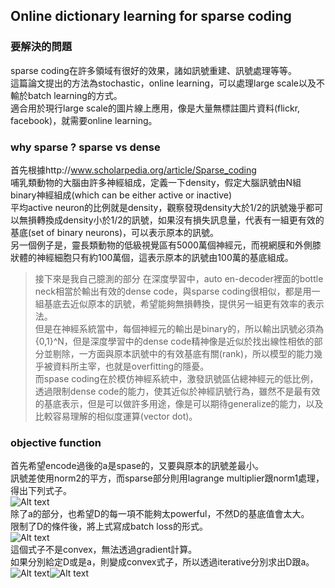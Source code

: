 ## Online dictionary learning for sparse coding

### 要解決的問題

sparse coding在許多領域有很好的效果，諸如訊號重建、訊號處理等等。</br>
這篇論文提出的方法為stochastic，online learning，可以處理large scale以及不輸於batch learning的方式。</br>
適合用於現行large scale的圖片線上應用，像是大量無標註圖片資料(flickr, facebook)，就需要online learning。</br>


### why sparse ? sparse vs dense

首先根據http://www.scholarpedia.org/article/Sparse_coding</br>
哺乳類動物的大腦由許多神經組成，定義一下density，假定大腦訊號由N組binary神經組成(which can be either active or inactive)</br>
平均active neuron的比例就是density，觀察發現density大於1/2的訊號幾乎都可以無損轉換成density小於1/2的訊號，如果沒有損失訊息量，代表有一組更有效的基底(set of binary neurons)，可以表示原本的訊號。</br>
另一個例子是，靈長類動物的低級視覺區有5000萬個神經元，而視網膜和外側膝狀體的神經細胞只有約100萬個，這表示原本的訊號由100萬的基底組成。</br>

>接下來是我自己臆測的部分
在深度學習中，auto en-decoder裡面的bottle neck相當於輸出有效的dense code，與sparse coding很相似，都是用一組基底去近似原本的訊號，希望能夠無損轉換，提供另一組更有效率的表示法。</br>
但是在神經系統當中，每個神經元的輸出是binary的，所以輸出訊號必須為{0,1}^N，但是深度學習中的dense code精神像是近似於找出線性相依的部分並剔除，一方面與原本訊號中的有效基底有關(rank)，所以模型的能力幾乎被資料所主宰，也就是overfitting的隱憂。</br>
而spase coding在於模仿神經系統中，激發訊號區佔總神經元的低比例，透過限制dense code的能力，使其近似於神經訊號行為，雖然不是最有效的基底表示，但是可以做許多用途，像是可以期待generalize的能力，以及比較容易理解的相似度運算(vector dot)。</br>

### objective function

首先希望encode過後的a是spase的，又要與原本的訊號差最小。</br>
訊號差使用norm2的平方，而sparse部分則用lagrange multiplier跟norm1處理，得出下列式子。</br>
![Alt text][1]</br>
除了a的部分，也希望D的每一項不能夠太powerful，不然D的基底值會太大。</br>
限制了D的條件後，將上式寫成batch loss的形式。</br>
![Alt text][2]</br>
這個式子不是convex，無法透過gradient計算。</br>
如果分別給定D或是a，則變成convex式子，所以透過iterative分別求出D跟a。</br>
![Alt text][3]![Alt text][4]</br>








[1]: https://github.com/k123321141/paper_notes/blob/master/assignment_1/Lecture_06/equ2.png
[2]: https://github.com/k123321141/paper_notes/blob/master/assignment_1/Lecture_06/equ3.png
[3]: https://github.com/k123321141/paper_notes/blob/master/assignment_1/Lecture_06/algo1.png
[4]: https://github.com/k123321141/paper_notes/blob/master/assignment_1/Lecture_06/algo2.png



